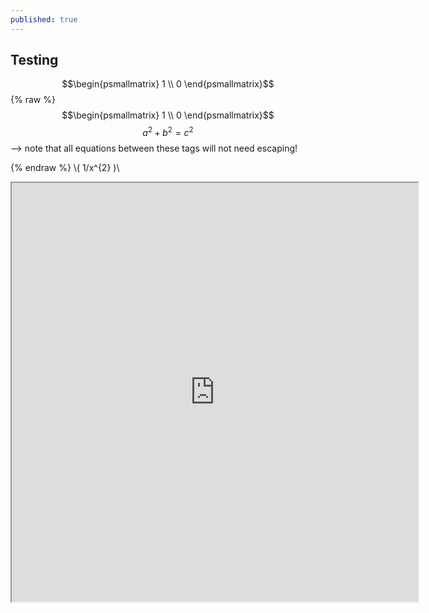 ```yaml
---
published: true
---
```

## Testing
$$\begin{psmallmatrix} 1 \\ 0 \end{psmallmatrix}$$
 {% raw %} 
 $$\begin{psmallmatrix} 1 \\ 0 \end{psmallmatrix}$$
$$a^2 + b^2 = c^2$$--> note that all equations between these tags will not need escaping!	

 {% endraw %} 
 \\( 1/x^{2} )\\
<iframe src="https://www.openprocessing.org/sketch/646277/embed/" width="650" height="670"></iframe>
